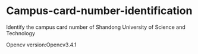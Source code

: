 # Campus-card-number-identification
Identify the campus card number of Shandong University of Science and Technology

Opencv version:Opencv3.4.1
